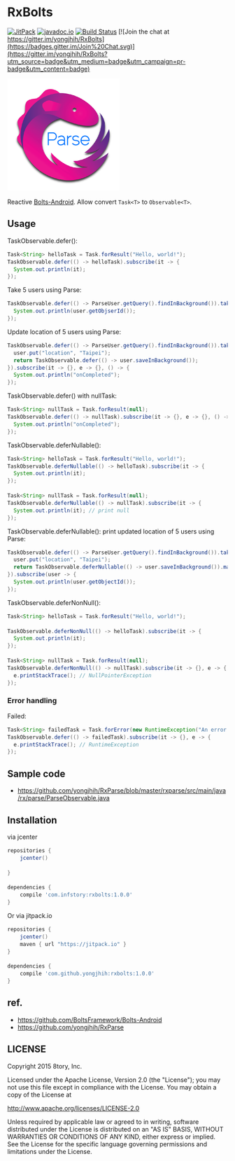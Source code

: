 # RxBolts

[![JitPack](https://img.shields.io/github/tag/yongjhih/RxBolts.svg?label=JitPack)](https://jitpack.io/#yongjhih/RxBolts)
[![javadoc.io](https://javadocio-badges.herokuapp.com/com.infstory/rxbolts/badge.svg)](http://www.javadoc.io/doc/com.infstory/rxbolts/)
[![Build Status](https://travis-ci.org/yongjhih/RxBolts.svg)](https://travis-ci.org/yongjhih/RxBolts)
[![Join the chat at https://gitter.im/yongjhih/RxBolts](https://badges.gitter.im/Join%20Chat.svg)](https://gitter.im/yongjhih/RxBolts?utm_source=badge&utm_medium=badge&utm_campaign=pr-badge&utm_content=badge)
<!--[![Android Arsenal](https://img.shields.io/badge/Android%20Arsenal-RxBolts-brightgreen.svg?style=flat)](http://android-arsenal.com/details/1/1670)-->
<!--[![Download](https://api.bintray.com/packages/yongjhih/maven/RxBolts/images/download.svg) ](https://bintray.com/yongjhih/maven/RxBolts/_latestVersion)-->
<!--[![Bountysource](https://www.bountysource.com/badge/team?team_id=43965&style=bounties_posted)](https://www.bountysource.com/teams/8tory/bounties?utm_source=8tory&utm_medium=shield&utm_campaign=bounties_posted)-->

[![rxbolts.png](art/rxbolts.png)](art/rxbolts.png)

Reactive [Bolts-Android](https://github.com/BoltsFramework/Bolts-Android). Allow convert `Task<T>` to `Observable<T>`.

## Usage

TaskObservable.defer():

```java
Task<String> helloTask = Task.forResult("Hello, world!");
TaskObservable.defer(() -> helloTask).subscribe(it -> {
  System.out.println(it);
});
```

Take 5 users using Parse:

```java
TaskObservable.defer(() -> ParseUser.getQuery().findInBackground()).take(5).subscribe(user -> {
  System.out.println(user.getObjserId());
});
```

Update location of 5 users using Parse:

```java
TaskObservable.defer(() -> ParseUser.getQuery().findInBackground()).take(5).flatMap(user -> {
  user.put("location", "Taipei");
  return TaskObservable.defer(() -> user.saveInBackground());
}).subscribe(it -> {}, e -> {}, () -> {
  System.out.println("onCompleted");
});
```

TaskObservable.defer() with nullTask:

```java
Task<String> nullTask = Task.forResult(null);
TaskObservable.defer(() -> nullTask).subscribe(it -> {}, e -> {}, () -> {
  System.out.println("onCompleted");
});
```

TaskObservable.deferNullable():

```java
Task<String> helloTask = Task.forResult("Hello, world!");
TaskObservable.deferNullable(() -> helloTask).subscribe(it -> {
  System.out.println(it);
});

Task<String> nullTask = Task.forResult(null);
TaskObservable.deferNullable(() -> nullTask).subscribe(it -> {
  System.out.println(it); // print null
});
```

TaskObservable.deferNullable(): print updated location of 5 users using Parse:

```java
TaskObservable.defer(() -> ParseUser.getQuery().findInBackground()).take(5).flatMap(user -> {
  user.put("location", "Taipei");
  return TaskObservable.deferNullable(() -> user.saveInBackground()).map(it -> user);
}).subscribe(user -> {
  System.out.println(user.getObjectId());
});
```

TaskObservable.deferNonNull():

```java
Task<String> helloTask = Task.forResult("Hello, world!");

TaskObservable.deferNonNull(() -> helloTask).subscribe(it -> {
  System.out.println(it);
});

Task<String> nullTask = Task.forResult(null);
TaskObservable.deferNonNull(() -> nullTask).subscribe(it -> {}, e -> {
  e.printStackTrace(); // NullPointerException
});

```

### Error handling

Failed:

```java
Task<String> failedTask = Task.forError(new RuntimeException("An error message."));
TaskObservable.defer(() -> failedTask).subscribe(it -> {}, e -> {
  e.printStackTrace(); // RuntimeException
});
```

## Sample code

* https://github.com/yongjhih/RxParse/blob/master/rxparse/src/main/java/rx/parse/ParseObservable.java

## Installation

via jcenter

```gradle
repositories {
    jcenter()

}

dependencies {
    compile 'com.infstory:rxbolts:1.0.0'
}
```

Or via jitpack.io

```gradle
repositories {
    jcenter()
    maven { url "https://jitpack.io" }
}

dependencies {
    compile 'com.github.yongjhih:rxbolts:1.0.0'
}
```

## ref.

* https://github.com/BoltsFramework/Bolts-Android
* https://github.com/yongjhih/RxParse

## LICENSE

Copyright 2015 8tory, Inc.

Licensed under the Apache License, Version 2.0 (the "License"); you may not use this file except in compliance with the License. You may obtain a copy of the License at

http://www.apache.org/licenses/LICENSE-2.0

Unless required by applicable law or agreed to in writing, software distributed under the License is distributed on an "AS IS" BASIS, WITHOUT WARRANTIES OR CONDITIONS OF ANY KIND, either express or implied. See the License for the specific language governing permissions and limitations under the License.
